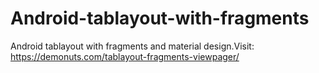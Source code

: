# Android-tablayout-with-fragments
Android tablayout with fragments and material design.Visit:   https://demonuts.com/tablayout-fragments-viewpager/
